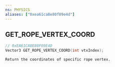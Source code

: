 ```yaml
---
ns: PHYSICS
aliases: ["0xea61ca8e80f09e4d"]
---
```

## GET_ROPE_VERTEX_COORD

```c
// 0xEA61CA8E80F09E4D
Vector3 GET_ROPE_VERTEX_COORD(int vtxIndex);
```

```
Return the coordinates of specific rope vertex.
```
